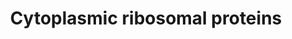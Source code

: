 ---
annotations:
- id: PW:0001066
  parent: regulatory pathway
  type: Pathway Ontology
  value: ribosome biogenesis pathway
authors:
- MaintBot
- Anwesha
- Christine Chichester
- Eweitz
description: ''
last-edited: 2021-05-16
organisms:
- Anopheles gambiae
redirect_from:
- /index.php/Pathway:WP1239
- /instance/WP1239
- /instance/WP1239_r117043
revision: r117043
schema-jsonld:
- '@context': https://schema.org/
  '@id': https://wikipathways.github.io/pathways/WP1239.html
  '@type': Dataset
  creator:
    '@type': Organization
    name: WikiPathways
  description: ''
  keywords:
  - AgaP_AGAP000739
  - AgaP_AGAP000952
  - AgaP_AGAP001139
  - AgaP_AGAP001274
  - AgaP_AGAP001408
  - AgaP_AGAP001459
  - AgaP_AGAP001595
  - AgaP_AGAP001805
  - AgaP_AGAP001910
  - AgaP_AGAP001911
  - AgaP_AGAP002122
  - AgaP_AGAP002306
  - AgaP_AGAP002468
  - AgaP_AGAP002754
  - AgaP_AGAP002919
  - AgaP_AGAP003025
  - AgaP_AGAP003040
  - AgaP_AGAP003412
  - AgaP_AGAP003532
  - AgaP_AGAP003556
  - AgaP_AGAP003592
  - AgaP_AGAP003768
  - AgaP_AGAP003816
  - AgaP_AGAP004422
  - AgaP_AGAP004462
  - AgaP_AGAP004887
  - AgaP_AGAP004919
  - AgaP_AGAP005046
  - AgaP_AGAP005061
  - AgaP_AGAP005427
  - AgaP_AGAP005802
  - AgaP_AGAP005947
  - AgaP_AGAP005991
  - AgaP_AGAP006037
  - AgaP_AGAP006871
  - AgaP_AGAP007157
  - AgaP_AGAP007333
  - AgaP_AGAP007580
  - AgaP_AGAP007740
  - AgaP_AGAP007927
  - AgaP_AGAP008329
  - AgaP_AGAP009031
  - AgaP_AGAP009324
  - AgaP_AGAP009431
  - AgaP_AGAP009920
  - AgaP_AGAP009998
  - AgaP_AGAP010163
  - AgaP_AGAP010216
  - AgaP_AGAP010252
  - AgaP_AGAP010375
  - AgaP_AGAP010591
  - AgaP_AGAP010592
  - AgaP_AGAP010933
  - AgaP_AGAP011173
  - AgaP_AGAP011298
  - AgaP_AGAP011424
  - AgaP_AGAP011687
  - AgaP_AGAP011706
  - AgaP_AGAP012100
  license: CC0
  name: Cytoplasmic ribosomal proteins
seo: CreativeWork
title: Cytoplasmic ribosomal proteins
wpid: WP1239
---